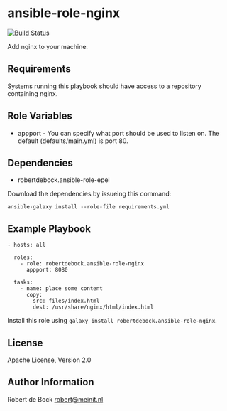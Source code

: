 ansible-role-nginx
=========

[![Build Status](https://travis-ci.org/robertdebock/ansible-role-nginx.svg?branch=master)](https://travis-ci.org/robertdebock/ansible-role-nginx)

Add nginx to your machine.

Requirements
------------

Systems running this playbook should have access to a repository containing nginx.

Role Variables
--------------

- appport - You can specify what port should be used to listen on. The default (defaults/main.yml) is port 80.

Dependencies
------------

- robertdebock.ansible-role-epel

Download the dependencies by issueing this command:
```
ansible-galaxy install --role-file requirements.yml
```

Example Playbook
----------------

```
- hosts: all

  roles:
    - role: robertdebock.ansible-role-nginx
      appport: 8080

  tasks:
    - name: place some content
      copy:
        src: files/index.html
        dest: /usr/share/nginx/html/index.html
```

Install this role using `galaxy install robertdebock.ansible-role-nginx`.

License
-------

Apache License, Version 2.0

Author Information
------------------

Robert de Bock <robert@meinit.nl>
